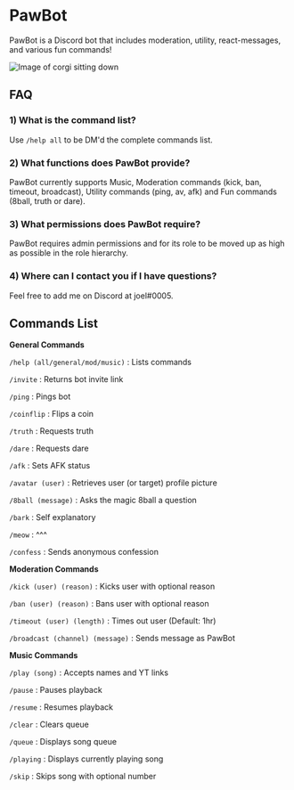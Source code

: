 # PawBot
PawBot is a Discord bot that includes moderation, utility, react-messages, and various fun commands! 

![Image of corgi sitting down](https://cdn.discordapp.com/avatars/971239438892019743/6931bbb87c32bf98a10d7ab9ff5f1b91.png?size=4096|width)
 
 ## **FAQ**
 
 ### **1) What is the command list?**
 
   Use `/help all` to be DM'd the complete commands list.
    
 ### **2) What functions does PawBot provide?**
 
   PawBot currently supports Music, Moderation commands (kick, ban, timeout, broadcast), Utility commands (ping, av, afk) and Fun commands (8ball, truth or dare).

 ### **3) What permissions does PawBot require?**
 
   PawBot requires admin permissions and for its role to be moved up as high as possible in the role hierarchy.

### **4) Where can I contact you if I have questions?**

   Feel free to add me on Discord at joel#0005.

## Commands List

**General Commands**

`/help (all/general/mod/music)` : Lists commands

`/invite` : Returns bot invite link

`/ping` : Pings bot

`/coinflip` : Flips a coin

`/truth` : Requests truth

`/dare` : Requests dare

`/afk` : Sets AFK status

`/avatar (user)` : Retrieves user (or target) profile picture

`/8ball (message)` : Asks the magic 8ball a question

`/bark` : Self explanatory

`/meow` : ^^^

`/confess` : Sends anonymous confession


**Moderation Commands**

`/kick (user) (reason)` : Kicks user with optional reason

`/ban (user) (reason)` : Bans user with optional reason

`/timeout (user) (length)` : Times out user (Default: 1hr)

`/broadcast (channel) (message)` : Sends message as PawBot


**Music Commands**

`/play (song)` : Accepts names and YT links

`/pause` : Pauses playback

`/resume` : Resumes playback

`/clear` : Clears queue

`/queue` : Displays song queue

`/playing` : Displays currently playing song

`/skip` : Skips song with optional number



